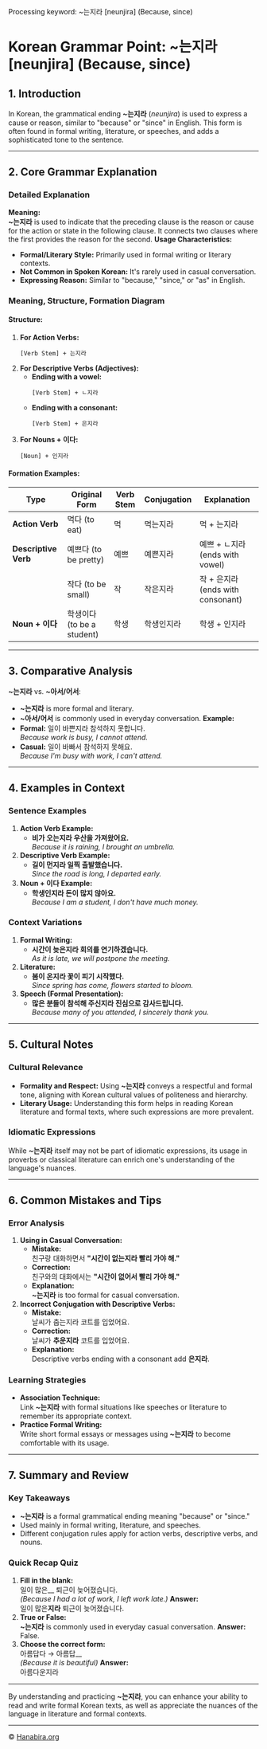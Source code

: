 Processing keyword: ~는지라 [neunjira] (Because, since)
# Korean Grammar Point: ~는지라 [neunjira] (Because, since)

## 1. Introduction
In Korean, the grammatical ending **~는지라** (*neunjira*) is used to express a cause or reason, similar to "because" or "since" in English. This form is often found in formal writing, literature, or speeches, and adds a sophisticated tone to the sentence.

---
## 2. Core Grammar Explanation
### Detailed Explanation
**Meaning:**  
**~는지라** is used to indicate that the preceding clause is the reason or cause for the action or state in the following clause. It connects two clauses where the first provides the reason for the second.
**Usage Characteristics:**
- **Formal/Literary Style:** Primarily used in formal writing or literary contexts.
- **Not Common in Spoken Korean:** It's rarely used in casual conversation.
- **Expressing Reason:** Similar to "because," "since," or "as" in English.
### Meaning, Structure, Formation Diagram
#### Structure:
1. **For Action Verbs:**
   ```
   [Verb Stem] + 는지라
   ```
2. **For Descriptive Verbs (Adjectives):**
   - **Ending with a vowel:**  
     ```
     [Verb Stem] + ㄴ지라
     ```
   - **Ending with a consonant:**  
     ```
     [Verb Stem] + 은지라
     ```
3. **For Nouns + 이다:**
   ```
   [Noun] + 인지라
   ```
#### Formation Examples:
| Type                   | Original Form | Verb Stem | Conjugation   | Explanation                     |
|------------------------|---------------|-----------|---------------|---------------------------------|
| **Action Verb**        | 먹다 (to eat) | 먹        | 먹는지라      | 먹 + 는지라                       |
| **Descriptive Verb**   | 예쁘다 (to be pretty) | 예쁘 | 예쁜지라      | 예쁘 + ㄴ지라 (ends with vowel)    |
|                        | 작다 (to be small) | 작     | 작은지라      | 작 + 은지라 (ends with consonant)  |
| **Noun + 이다**        | 학생이다 (to be a student) | 학생 | 학생인지라    | 학생 + 인지라                      |
---
## 3. Comparative Analysis
**~는지라** vs. **~아서/어서**:
- **~는지라** is more formal and literary.
- **~아서/어서** is commonly used in everyday conversation.
**Example:**
- **Formal:** 일이 바쁜지라 참석하지 못합니다.  
  *Because work is busy, I cannot attend.*
- **Casual:** 일이 바빠서 참석하지 못해요.  
  *Because I'm busy with work, I can't attend.*
---
## 4. Examples in Context
### Sentence Examples
1. **Action Verb Example:**
   - **비가 오는지라 우산을 가져왔어요.**  
     *Because it is raining, I brought an umbrella.*
2. **Descriptive Verb Example:**
   - **길이 먼지라 일찍 출발했습니다.**  
     *Since the road is long, I departed early.*
3. **Noun + 이다 Example:**
   - **학생인지라 돈이 많지 않아요.**  
     *Because I am a student, I don't have much money.*
### Context Variations
1. **Formal Writing:**
   - **시간이 늦은지라 회의를 연기하겠습니다.**  
     *As it is late, we will postpone the meeting.*
2. **Literature:**
   - **봄이 온지라 꽃이 피기 시작했다.**  
     *Since spring has come, flowers started to bloom.*
3. **Speech (Formal Presentation):**
   - **많은 분들이 참석해 주신지라 진심으로 감사드립니다.**  
     *Because many of you attended, I sincerely thank you.*
---
## 5. Cultural Notes
### Cultural Relevance
- **Formality and Respect:** Using **~는지라** conveys a respectful and formal tone, aligning with Korean cultural values of politeness and hierarchy.
- **Literary Usage:** Understanding this form helps in reading Korean literature and formal texts, where such expressions are more prevalent.
### Idiomatic Expressions
While **~는지라** itself may not be part of idiomatic expressions, its usage in proverbs or classical literature can enrich one's understanding of the language's nuances.

---
## 6. Common Mistakes and Tips
### Error Analysis
1. **Using in Casual Conversation:**
   - **Mistake:**  
     친구랑 대화하면서 **"시간이 없는지라 빨리 가야 해."**
   - **Correction:**  
     친구와의 대화에서는 **"시간이 없어서 빨리 가야 해."**
   - **Explanation:**  
     **~는지라** is too formal for casual conversation.
2. **Incorrect Conjugation with Descriptive Verbs:**
   - **Mistake:**  
     날씨가 춥는지라 코트를 입었어요.
   - **Correction:**  
     날씨가 **추운지라** 코트를 입었어요.
   - **Explanation:**  
     Descriptive verbs ending with a consonant add **은지라**.
### Learning Strategies
- **Association Technique:**  
  Link **~는지라** with formal situations like speeches or literature to remember its appropriate context.
- **Practice Formal Writing:**  
  Write short formal essays or messages using **~는지라** to become comfortable with its usage.
---
## 7. Summary and Review
### Key Takeaways
- **~는지라** is a formal grammatical ending meaning "because" or "since."
- Used mainly in formal writing, literature, and speeches.
- Different conjugation rules apply for action verbs, descriptive verbs, and nouns.
### Quick Recap Quiz
1. **Fill in the blank:**  
   일이 많은__ 퇴근이 늦어졌습니다.  
   *(Because I had a lot of work, I left work late.)*
   **Answer:**  
   일이 많은**지라** 퇴근이 늦어졌습니다.
2. **True or False:**  
   **~는지라** is commonly used in everyday casual conversation.
   **Answer:**  
   False.
3. **Choose the correct form:**  
   아름답다 → 아름답__  
   *(Because it is beautiful)*
   **Answer:**  
   아름다운지라
---
By understanding and practicing **~는지라**, you can enhance your ability to read and write formal Korean texts, as well as appreciate the nuances of the language in literature and formal contexts.

---
© [Hanabira.org](https://hanabira.org)
